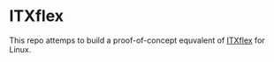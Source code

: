 # ITXflex
This repo attemps to build a proof-of-concept equvalent of [ITXflex](http://www.arcanic.dk/produkter/itx-flex) for Linux.
